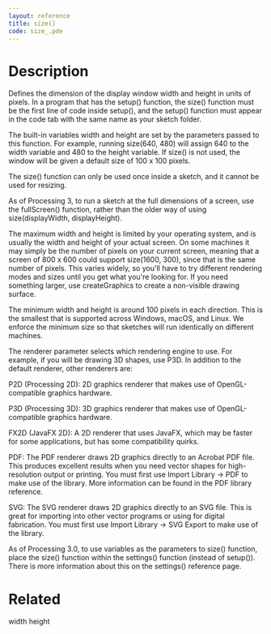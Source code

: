 ```yaml
---
layout: reference
title: size()
code: size_.pde
---
```


# Description

Defines the dimension of the display window width and height in units of pixels. In a program that has the setup() function, the size() function must be the first line of code inside setup(), and the setup() function must appear in the code tab with the same name as your sketch folder.

The built-in variables width and height are set by the parameters passed to this function. For example, running size(640, 480) will assign 640 to the width variable and 480 to the height variable. If size() is not used, the window will be given a default size of 100 x 100 pixels.

The size() function can only be used once inside a sketch, and it cannot be used for resizing.

As of Processing 3, to run a sketch at the full dimensions of a screen, use the fullScreen() function, rather than the older way of using size(displayWidth, displayHeight).

The maximum width and height is limited by your operating system, and is usually the width and height of your actual screen. On some machines it may simply be the number of pixels on your current screen, meaning that a screen of 800 x 600 could support size(1600, 300), since that is the same number of pixels. This varies widely, so you'll have to try different rendering modes and sizes until you get what you're looking for. If you need something larger, use createGraphics to create a non-visible drawing surface.

The minimum width and height is around 100 pixels in each direction. This is the smallest that is supported across Windows, macOS, and Linux. We enforce the minimum size so that sketches will run identically on different machines.

The renderer parameter selects which rendering engine to use. For example, if you will be drawing 3D shapes, use P3D. In addition to the default renderer, other renderers are:

P2D (Processing 2D): 2D graphics renderer that makes use of OpenGL-compatible graphics hardware.

P3D (Processing 3D): 3D graphics renderer that makes use of OpenGL-compatible graphics hardware.

FX2D (JavaFX 2D): A 2D renderer that uses JavaFX, which may be faster for some applications, but has some compatibility quirks.

PDF: The PDF renderer draws 2D graphics directly to an Acrobat PDF file. This produces excellent results when you need vector shapes for high-resolution output or printing. You must first use Import Library → PDF to make use of the library. More information can be found in the PDF library reference.

SVG: The SVG renderer draws 2D graphics directly to an SVG file. This is great for importing into other vector programs or using for digital fabrication. You must first use Import Library → SVG Export to make use of the library.

As of Processing 3.0, to use variables as the parameters to size() function, place the size() function within the settings() function (instead of setup()). There is more information about this on the settings() reference page.


# Related

width
height
